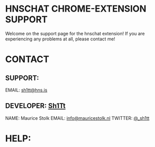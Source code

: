 # HNSCHAT CHROME-EXTENSION SUPPORT

Welcome on the support page for the hnschat extension! If you are experiencing any problems at all, please contact me!

##

# CONTACT

## SUPPORT:

EMAIL: [sh1tt@hns.is](sh1tt@hns.is)

## DEVELOPER: [Sh1Tt](sh1tt.hns.is)

NAME: Maurice Stolk
EMAIL: [info@mauricestolk.nl](info@mauricestolk.nl)
TWITTER: [@_sh1tt](twitter.com/sh1tt)

# HELP: